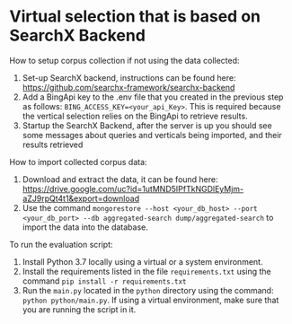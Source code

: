 # Virtual selection that is based on SearchX Backend

How to setup corpus collection if not using the data collected:

1. Set-up SearchX backend, instructions can be found here: https://github.com/searchx-framework/searchx-backend
2. Add a BingApi key to the .env file that you created in the previous step as follows:
   `BING_ACCESS_KEY=<your_api_Key>`. This is required because the vertical selection relies on the BingApi to retrieve
   results.
3. Startup the SearchX Backend, after the server is up you should see some messages about queries and verticals being
   imported, and their results retrieved
  

How to import collected corpus data:

1. Download and extract the data, it can be found here: https://drive.google.com/uc?id=1utMND5IPfTkNGDlEyMjm-aZJ9rpQt4t1&export=download
2. Use the command `mongorestore --host <your_db_host> --port <your_db_port> --db aggregated-search dump/aggregated-search` to import the data into the database.

   
To run the evaluation script:
   
1. Install Python 3.7 locally using a virtual or a system environment.
2. Install the requirements listed in the file `requirements.txt` using the command `pip install -r requirements.txt`
3. Run the `main.py` located in the `python` directory using the command: `python python/main.py`. If using a virtual
   environment, make sure that you are running the script in it.
   

